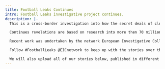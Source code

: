 ```yaml
---
title: Football Leaks Continues
intro: Football Leaks investigative project continues.
description: |-
  This is a cross-border investigation into how the secret deals of club officials, leading associations, agents, investors and players have corrupted the most popular sport in the world.

  Continues revelations are based on research into more then 70 million documents totalling 3.4 terabytes of data. The data extends to the year 2018.

  Recent work was undertaken by the network European Investigative Collaborations (EIC) and its partners, which has brought together 15 media and almost 80 journalists from 13 countries, publishing in 11 languages across Europe.

  Follow #FootballLeaks @EICnetwork to keep up with the stories over the next days and check out [here](https://eic.network/projects/football-leaks) our past reporting during the first Football Leaks investigation.

  We will also upload all of our stories below, published in different languages by different media organizations.
---
```


